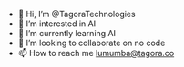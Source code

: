 - 👋 Hi, I’m @TagoraTechnologies
- 👀 I’m interested in AI
- 🌱 I’m currently learning AI
- 💞️ I’m looking to collaborate on no code
- 📫 How to reach me lumumba@tagora.co

<!---
TagoraTechnologies/TagoraTechnologies is a ✨ special ✨ repository because its `README.md` (this file) appears on your GitHub profile.
You can click the Preview link to take a look at your changes.
--->
